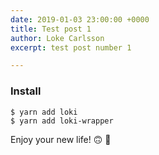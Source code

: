 ```yaml
---
date: 2019-01-03 23:00:00 +0000
title: Test post 1
author: Loke Carlsson
excerpt: test post number 1

---
```

### Install

    $ yarn add loki
    $ yarn add loki-wrapper

Enjoy your new life! 🙃 🎉